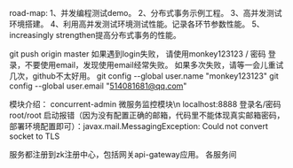 road-map:
1、并发编程测试demo。
2、分布式事务示例工程。
3、高并发测试环境搭建。
4、利用高并发测试环境测试性能。记录各环节参数性能。
5、increasingly strengthen提高分布式事务的性能。

git push origin master 如果遇到login失败，
请使用monkey123123 / 密码 登录，不要使用email，发现使用email经常失败。
如果多次失败，请等一会儿重试几次，github不太好用。
git config --global user.name "monkey123123"
git config --global user.email "514081681@qq.com"

模块介绍：
concurrent-admin 微服务监控模块\n
localhost:8888 登录名/密码 root/root 
启动报错（因为没有配置正确的邮箱，代码里不能体现真实邮箱密码，部署环境配置即可）：javax.mail.MessagingException: Could not convert socket to TLS

服务都注册到zk注册中心，包括网关api-gateway应用。
各服务间